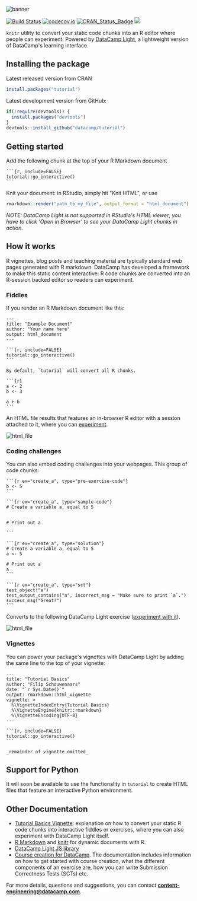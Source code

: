 ![banner](https://s3.amazonaws.com/assets.datacamp.com/img/github/content-engineering-repos/tutorial_banner_v2.png)

[![Build Status](https://api.travis-ci.org/datacamp/tutorial.svg?branch=master)](https://travis-ci.org/datacamp/tutorial)
[![codecov.io](https://codecov.io/github/datacamp/tutorial/coverage.svg?branch=master)](https://codecov.io/github/datacamp/tutorial?branch=master)
[![CRAN_Status_Badge](http://www.r-pkg.org/badges/version/tutorial)](http://cran.r-project.org/package=tutorial)
[![](http://cranlogs.r-pkg.org/badges/tutorial)](http://cran.rstudio.com/web/packages/tutorial/index.html)

`knitr` utility to convert your static code chunks into an R editor where people can experiment. Powered by [DataCamp Light](https://www.github.com/datacamp/datacamp-light), a lightweight version of DataCamp's learning interface.

## Installing the package

Latest released version from CRAN

```R
install.packages("tutorial")
```

Latest development version from GitHub:

```R
if(!require(devtools)) {
  install.packages("devtools")
}
devtools::install_github("datacamp/tutorial")
```

## Getting started

Add the following chunk at the top of your R Markdown document

    ```{r, include=FALSE}
    tutorial::go_interactive()
    ```

Knit your document: in RStudio, simply hit "Knit HTML", or use

```R
rmarkdown::render("path_to_my_file", output_format = "html_document")
```

_NOTE: DataCamp Light is not supported in RStudio's HTML viewer; you have to click 'Open in Browser' to see your DataCamp Light chunks in action._

## How it works

R vignettes, blog posts and teaching material are typically standard web pages generated with R markdown. DataCamp has developed a framework to make this static content interactive: R code chunks are converted into an R-session backed editor so readers can experiment.

### Fiddles

If you render an R Markdown document like this:   

    ---
    title: "Example Document"
    author: "Your name here"
    output: html_document
    ---

    ```{r, include=FALSE}
    tutorial::go_interactive()
    ```
    
    By default, `tutorial` will convert all R chunks.

    ```{r}
    a <- 2
    b <- 3

    a + b
    ```

An HTML file results that features an in-browser R editor with a session attached to it, where you can [experiment](https://cran.r-project.org/web/packages/tutorial/vignettes/tutorial-basics.html#fiddles).

![html_file](https://s3.amazonaws.com/assets.datacamp.com/img/github/content-engineering-repos/tutorial_fiddle.png)

### Coding challenges

You can also embed coding challenges into your webpages. This group of code chunks:

    ```{r ex="create_a", type="pre-exercise-code"}
    b <- 5
    ```
    
    ```{r ex="create_a", type="sample-code"}
    # Create a variable a, equal to 5
    
    
    # Print out a
    
    ```
    
    ```{r ex="create_a", type="solution"}
    # Create a variable a, equal to 5
    a <- 5
    
    # Print out a
    a
    ```
    
    ```{r ex="create_a", type="sct"}
    test_object("a")
    test_output_contains("a", incorrect_msg = "Make sure to print `a`.")
    success_msg("Great!")
    ```
    
Converts to the following DataCamp Light exercise ([experiment with it](https://cran.r-project.org/web/packages/tutorial/vignettes/tutorial-basics.html#interactive-exercises)).

![html_file](https://s3.amazonaws.com/assets.datacamp.com/img/github/content-engineering-repos/tutorial_exercise.png)

### Vignettes

You can power your package's vignettes with DataCamp Light by adding the same line to the top of your vignette:

    ---
    title: "Tutorial Basics"
    author: "Filip Schouwenaars"
    date: "`r Sys.Date()`"
    output: rmarkdown::html_vignette
    vignette: >
      %\VignetteIndexEntry{Tutorial Basics}
      %\VignetteEngine{knitr::rmarkdown}
      %\VignetteEncoding{UTF-8}
    ---

    ```{r, include=FALSE}
    tutorial::go_interactive()
    ```
    
    _remainder of vignette omitted_

## Support for Python

It will soon be available to use the functionality in `tutorial` to create HTML files that feature an interactive Python environment.

## Other Documentation

- [Tutorial Basics Vignette](https://cran.r-project.org/web/packages/tutorial/vignettes/tutorial-basics.html): explanation on how to convert your static R code chunks into interactive fiddles or exercises, where you can also experiment with DataCamp Light itself.
- [R Markdown](http://rmarkdown.rstudio.com/) and [knitr](http://yihui.name/knitr/) for dynamic documents with R.
- [DataCamp Light JS library](https://www.github.com/datacamp/datacamp-light)
- [Course creation for DataCamp](https://www.datacamp.com/teach/documentation). The documentation includes information on how to get started with course creation, what the different components of an exercise are, how you can write Submission Correctness Tests (SCTs) etc.

For more details, questions and suggestions, you can contact <b>content-engineering@datacamp.com</b>.
